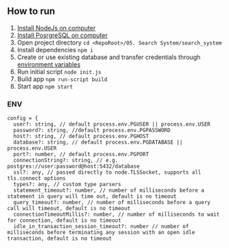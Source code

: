 ## How to run

1. [Install NodeJs on computer](https://nodejs.org/en/)
1. [Install PosrgreSQL on computer](https://www.postgresql.org/download/)
1. Open project directory `cd <RepoRoot>/05. Search System/search_system`
1. Install dependencies `npm i`
1. Create or use existing database and transfer credentials through [environment variables](#ENV)
1. Run initial script `node init.js`
1. Build app `npm run-script build`
1. Start app `npm start`

### ENV 

```
config = {
  user?: string, // default process.env.PGUSER || process.env.USER
  password?: string, //default process.env.PGPASSWORD
  host?: string, // default process.env.PGHOST
  database?: string, // default process.env.PGDATABASE || process.env.USER
  port?: number, // default process.env.PGPORT
  connectionString?: string, // e.g. postgres://user:password@host:5432/database
  ssl?: any, // passed directly to node.TLSSocket, supports all tls.connect options
  types?: any, // custom type parsers
  statement_timeout?: number, // number of milliseconds before a statement in query will time out, default is no timeout
  query_timeout?: number, // number of milliseconds before a query call will timeout, default is no timeout
  connectionTimeoutMillis?: number, // number of milliseconds to wait for connection, default is no timeout
  idle_in_transaction_session_timeout?: number // number of milliseconds before terminating any session with an open idle transaction, default is no timeout
```
